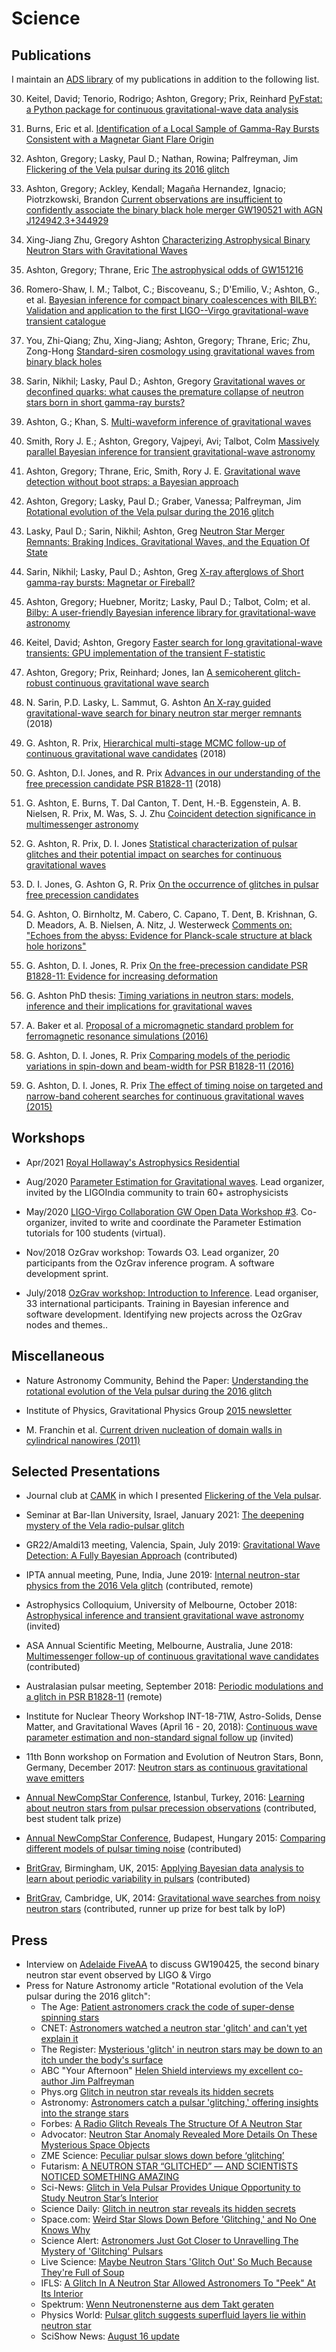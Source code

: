 # Science

## Publications

I maintain an [ADS library](https://ui.adsabs.harvard.edu/public-libraries/Ns6_-Nu-SsO4gxJrZ0_3sQ) of my publications in addition to the following list.

30. Keitel, David; Tenorio, Rodrigo; Ashton, Gregory; Prix, Reinhard [PyFstat: a Python package for continuous gravitational-wave data analysis](https://ui.adsabs.harvard.edu/abs/2021arXiv210110915K/abstract)

29. Burns, Eric et al. [Identification of a Local Sample of Gamma-Ray Bursts Consistent with a Magnetar Giant Flare Origin](https://ui.adsabs.harvard.edu/abs/2021arXiv210105144B/abstract)

28. Ashton, Gregory; Lasky, Paul D.; Nathan, Rowina; Palfreyman, Jim [Flickering of the Vela pulsar during its 2016 glitch](https://ui.adsabs.harvard.edu/abs/2020arXiv201107927A/abstract)

27. Ashton, Gregory; Ackley, Kendall; Magaña Hernandez, Ignacio; Piotrzkowski, Brandon [Current observations are insufficient to confidently associate the binary black hole merger GW190521 with AGN J124942.3+344929](https://ui.adsabs.harvard.edu/abs/2020arXiv200912346A/abstract)

26. Xing-Jiang Zhu, Gregory Ashton [Characterizing Astrophysical Binary Neutron Stars with Gravitational Waves](https://ui.adsabs.harvard.edu/abs/2020arXiv200708198Z/abstract)

25. Ashton, Gregory;  Thrane, Eric [The astrophysical odds of GW151216](https://ui.adsabs.harvard.edu/abs/2020arXiv200605039A/abstract)

24. Romero-Shaw, I. M.;  Talbot, C.;  Biscoveanu, S.;  D'Emilio, V.;  Ashton, G., et al. [Bayesian inference for compact binary coalescences with BILBY: Validation and application to the first LIGO--Virgo gravitational-wave transient catalogue](https://ui.adsabs.harvard.edu/abs/2020arXiv200600714R/abstract)

23. You, Zhi-Qiang;  Zhu, Xing-Jiang;  Ashton, Gregory;  Thrane, Eric;  Zhu, Zong-Hong [Standard-siren cosmology using gravitational waves from binary black holes](https://ui.adsabs.harvard.edu/abs/2020arXiv200400036Y/abstract)

22. Sarin, Nikhil;  Lasky, Paul D.;  Ashton, Gregory [Gravitational waves or deconfined quarks: what causes the premature collapse of neutron stars born in short gamma-ray bursts?](https://ui.adsabs.harvard.edu/abs/2020arXiv200106102S/abstract)

21. Ashton, G.; Khan, S. [Multi-waveform inference of gravitational waves](https://ui.adsabs.harvard.edu/abs/2019arXiv191009138A/abstract)

20. Smith, Rory J. E.; Ashton, Gregory, Vajpeyi, Avi;  Talbot, Colm [Massively parallel Bayesian inference for transient gravitational-wave astronomy](https://ui.adsabs.harvard.edu/abs/2019arXiv190911873S/abstract)

19. Ashton, Gregory; Thrane, Eric, Smith, Rory J. E. [Gravitational wave detection without boot straps: a Bayesian approach](https://ui.adsabs.harvard.edu/abs/2019arXiv190911872A/abstract)

18. Ashton, Gregory; Lasky, Paul D.; Graber, Vanessa; Palfreyman, Jim [Rotational evolution of the Vela pulsar during the 2016 glitch](https://ui.adsabs.harvard.edu/abs/2019arXiv190701124A/abstract)

17. Lasky, Paul D.; Sarin, Nikhil; Ashton, Greg [Neutron Star Merger Remnants: Braking Indices, Gravitational Waves, and the Equation Of State](https://ui.adsabs.harvard.edu/abs/2019arXiv190501387L/abstract)

16. Sarin, Nikhil; Lasky, Paul D.; Ashton, Greg [X-ray afterglows of Short gamma-ray bursts: Magnetar or Fireball?](https://ui.adsabs.harvard.edu/#abs/2018arXiv181208176S/abstract)

15. Ashton, Gregory; Huebner, Moritz; Lasky, Paul D.; Talbot, Colm; et al. [Bilby: A user-friendly Bayesian inference library for gravitational-wave astronomy](https://ui.adsabs.harvard.edu/#abs/2018arXiv181102042A/abstract)

14. Keitel, David; Ashton, Gregory [Faster search for long gravitational-wave transients: GPU implementation of the transient F-statistic](https://ui.adsabs.harvard.edu/#abs/2018arXiv180505652K/abstract)

13. Ashton, Gregory; Prix, Reinhard; Jones, Ian [A semicoherent glitch-robust continuous gravitational wave search](https://ui.adsabs.harvard.edu/#abs/2018arXiv180503314A/abstract)

12. N. Sarin, P.D. Lasky, L. Sammut, G. Ashton [An X-ray guided gravitational-wave search for binary neutron star merger remnants](http://adsabs.harvard.edu/abs/2018arXiv180501481S) (2018)

11. G. Ashton, R. Prix, [Hierarchical multi-stage MCMC follow-up of continuous gravitational wave candidates](http://adsabs.harvard.edu/abs/2018arXiv180205450A) (2018)

10. G. Ashton, D.I. Jones, and R. Prix [Advances in our understanding of the free precession candidate PSR B1828-11](http://adsabs.harvard.edu/abs/2018arXiv180103990A) (2018)

9. G. Ashton, E. Burns, T. Dal Canton, T. Dent, H.-B. Eggenstein, A. B. Nielsen, R. Prix, M. Was, S. J. Zhu [Coincident detection significance in multimessenger astronomy](http://adsabs.harvard.edu/abs/2017arXiv171205392A)

8. G. Ashton, R. Prix, D. I. Jones [Statistical characterization of pulsar glitches and their potential impact on searches for continuous gravitational waves](http://adsabs.harvard.edu/abs/2017arXiv170400742A)

7. D. I. Jones, G. Ashton G, R. Prix [On the occurrence of glitches in pulsar free precession candidates](http://adsabs.harvard.edu/abs/2016arXiv161003509J)

6. G. Ashton, O. Birnholtz, M. Cabero, C. Capano, T. Dent, B. Krishnan, G. D. Meadors, A. B. Nielsen, A. Nitz, J. Westerweck [Comments on: "Echoes from the abyss: Evidence for Planck-scale structure at black hole horizons"](http://adsabs.harvard.edu/abs/2016arXiv161205625A)

5. G. Ashton, D. I. Jones, R. Prix [On the free-precession candidate PSR B1828-11: Evidence for increasing deformation](http://adsabs.harvard.edu/abs/2016arXiv161003508A)

4. G. Ashton PhD thesis: [Timing variations in neutron stars: models, inference and their implications for gravitational waves](http://eprints.soton.ac.uk/401822/1/GregoryAshton_Thesis_WithLinks.pdf)

3. A. Baker et al. [Proposal of a micromagnetic standard problem for ferromagnetic resonance simulations (2016)](http://adsabs.harvard.edu/abs/2016arXiv160305419B)

2. G. Ashton, D. I. Jones, R. Prix [Comparing models of the periodic variations in spin-down and beam-width for PSR B1828-11 (2016) ](http://adsabs.harvard.edu/abs/2016MNRAS.458..881A)

1. G. Ashton, D. I. Jones, R. Prix [The effect of timing noise on targeted
  and narrow-band coherent searches for continuous gravitational waves (2015)
  ](http://adsabs.harvard.edu/abs/2014arXiv1410.8044A)

## Workshops

* Apr/2021 [Royal Hollaway's Astrophysics Residential](https://github.com/GregoryAshton/AstrophysicsResidentialApril21)

* Aug/2020 [Parameter Estimation for Gravitational waves](https://github.com/GregoryAshton/GWParameterEstimationWorkshop2020). Lead organizer, invited by the LIGOIndia community to train 60+ astrophysicists

* May/2020 [LIGO-Virgo Collaboration GW Open Data Workshop #3](https://www.gw-openscience.org/static/workshop3/). Co-organizer, invited to write and coordinate the Parameter Estimation tutorials for 100 students (virtual).

* Nov/2018 OzGrav workshop: Towards O3. Lead organizer, 20 participants from the OzGrav inference program. A software development sprint.

* July/2018 [OzGrav workshop: Introduction to Inference](https://github.com/GregoryAshton/OzGravInferenceWorkshop). Lead organiser, 33 international participants. Training in Bayesian inference and software development. Identifying new projects across the OzGrav nodes and themes..

## Miscellaneous

* Nature Astronomy Community, Behind the Paper: [Understanding the rotational evolution of the Vela pulsar during the 2016 glitch](https://astronomycommunity.nature.com/users/265242-greg-ashton/posts/52167-understanding-the-rotational-evolution-of-the-vela-pulsar-during-the-2016-glitch)

* Institute of Physics, Gravitational Physics Group [2015 newsletter](
  http://www.iop.org/activity/groups/subject/gp/news/file_64991.pdf)

* M. Franchin et al. [Current driven nucleation of domain walls in cylindrical nanowires (2011)](http://www.southampton.ac.uk/~fangohr/publications/poster/MMM_2011_CurrentNanowire_Franchin.pdf)

## Selected Presentations

* Journal club at [CAMK](https://www.camk.edu.pl/en/) in which I presented [Flickering of the Vela pulsar](pdfs/Flickering_of_the_vela_pulsar.pdf).

* Seminar at Bar-Ilan University, Israel, January 2021: [The deepening mystery of the Vela radio-pulsar glitch](pdfs/Bar-Ilan.pdf)

* GR22/Amaldi13 meeting, Valencia, Spain, July 2019: [Gravitational Wave Detection: A Fully Bayesian Approach](https://gr22amaldi13.com/contributed-speakers.php) (contributed)

* IPTA annual meeting, Pune, India, June 2019: [Internal neutron-star physics from the 2016 Vela glitch](https://conf.ncra.tifr.res.in/event/2/page/23-scientific-programme) (contributed, remote)

* Astrophysics Colloquium, University of Melbourne, October 2018: [Astrophysical inference and transient gravitational wave astronomy](https://astro.physics.unimelb.edu.au/colloquium/) (invited)

* ASA Annual Scientific Meeting, Melbourne, Australia, June 2018:
  [Multimessenger follow-up of continuous gravitational wave
candidates](https://asa2018.swin.edu.au/asa2018/program/) (contributed)

* Australasian pulsar meeting, September 2018: [Periodic modulations and a glitch in PSR B1828-11](pdfs/periodic_modulations_and_a_glitch.pdf) (remote)

* Institute for Nuclear Theory Workshop INT-18-71W, Astro-Solids, Dense Matter,
  and Gravitational Waves (April 16 - 20, 2018): [Continuous wave parameter
estimation and non-standard signal follow
up](http://www.int.washington.edu/talks/WorkShops/int_18_71W/People/Ashton_G/Ashton.pdf) (invited)


* 11th Bonn workshop on Formation and Evolution of Neutron Stars, Bonn, Germany, December 2017:  [Neutron stars as continuous
gravitational wave emitters](https://astro.uni-bonn.de/conferences/ns2017/Bonn2017_Ashton.pdf)

* [Annual NewCompStar Conference](https://indico.cern.ch/event/472448/), Istanbul, Turkey, 2016:
  [Learning about neutron stars from pulsar precession observations](
https://indico.cern.ch/event/472448/contributions/1992071/attachments/1266420/1874875/GregAshtonIstanbul2016.pdf)
(contributed, best student talk prize)

* [Annual NewCompStar Conference](https://indico.kfki.hu/event/254/), Budapest, Hungary 2015:
  [Comparing different models of pulsar timing
  noise](https://indico.kfki.hu/event/254/session/6/contribution/126/material/slides/0.pdf) (contributed)

* [BritGrav](http://www.sr.bham.ac.uk/britgrav15/), Birmingham, UK, 2015:
  [Applying Bayesian data analysis to learn about periodic variability in
  pulsars](pdfs/BritGrav15.pdf) (contributed)

* [BritGrav](http://www.ast.cam.ac.uk/meetings/2014/britgrav.14), Cambridge, UK, 2014: [Gravitational wave searches from noisy neutron stars](pdfs/BritGrav.pdf) (contributed, runner up prize for best talk by IoP)

## Press

* Interview on [Adelaide FiveAA](https://www.fiveaa.com.au/fiveaa/shows/afternoons) to discuss GW190425, the second binary neutron star event observed by LIGO & Virgo
* Press for Nature Astronomy article "Rotational evolution of the Vela pulsar during the 2016 glitch":
    - The Age: [Patient astronomers crack the code of super-dense spinning stars](https://www.theage.com.au/national/patient-astronomers-crack-the-code-of-super-dense-spinning-stars-20190812-p52gbm.html)
    - CNET: [Astronomers watched a neutron star 'glitch' and can't yet explain it](https://www.cnet.com/news/astronomers-watched-a-neutron-star-glitch-and-cant-yet-explain-it/)
    - The Register: [Mysterious 'glitch' in neutron stars may be down to an itch under the body's surface](https://www.theregister.co.uk/2019/08/13/neutron_star_glitch/)
    - ABC "Your Afternoon" [Helen Shield interviews my excellent co-author Jim Palfreyman](https://www.abc.net.au/radio/hobart/programs/your-afternoon/your-afternoon/11389788)
    - Phys.org [Glitch in neutron star reveals its hidden secrets](https://phys.org/news/2019-08-glitch-neutron-star-reveals-hidden.html)
    - Astronomy: [Astronomers catch a pulsar 'glitching,' offering insights into the strange stars](http://www.astronomy.com/news/2019/08/astronomers-catch-a-pulsar-glitching-offering-insights-into-the-strange-stars)
    - Forbes: [A Radio Glitch Reveals The Structure Of A Neutron Star](https://www.forbes.com/sites/briankoberlein/2019/08/13/a-radio-glitch-reveals-the-structure-of-a-neutron-star/#2821c8234f2b)
    - Advocator: [Neutron Star Anomaly Revealed More Details On These Mysterious Space Objects](https://advocator.ca/science/neutron-star-anomaly-revealed-more-details-on-these-mysterious-space-objects/11957)
    - ZME Science: [Peculiar pulsar slows down before ‘glitching’](https://www.zmescience.com/science/peculiar-pulsar-slows-down-before-glitching/)
    - Futarism: [A NEUTRON STAR “GLITCHED” — AND SCIENTISTS NOTICED SOMETHING AMAZING](https://futurism.com/the-byte/neutron-star-just-glitched)
    - Sci-News: [Glitch in Vela Pulsar Provides Unique Opportunity to Study Neutron Star’s Interior](http://www.sci-news.com/astronomy/vela-pulsar-glitch-07489.html)
    - Science Daily: [Glitch in neutron star reveals its hidden secrets](https://www.sciencedaily.com/releases/2019/08/190812130823.htm)
    - Space.com: [Weird Star Slows Down Before 'Glitching,' and No One Knows Why](https://www.space.com/glitching-neutron-star-slows-down.html)
    - Science Alert: [Astronomers Just Got Closer to Unravelling The Mystery of 'Glitching' Pulsars](https://www.sciencealert.com/a-glitching-pulsar-could-reveal-the-mysterious-neutron-soup-in-dead-stars)
    - Live Science: [Maybe Neutron Stars 'Glitch Out' So Much Because They're Full of Soup](https://www.livescience.com/neutron-star-glitching-soup.html)
    - IFLS: [A Glitch In A Neutron Star Allowed Astronomers To "Peek" At Its Interior](https://www.iflscience.com/space/a-glitch-in-a-neutron-star-allowed-astronomers-to-peek-at-its-interior/)
    - Spektrum: [Wenn Neutronensterne aus dem Takt geraten](https://www.spektrum.de/news/wenn-neutronensterne-aus-dem-takt-geraten/1667200)
    - Physics World: [Pulsar glitch suggests superfluid layers lie within neutron star](https://physicsworld.com/a/pulsar-glitch-suggests-superfluid-layers-lie-within-neutron-star/)
    - SciShow News: [August 16 update](https://youtu.be/mJMWbzDYoTg?t=256)


